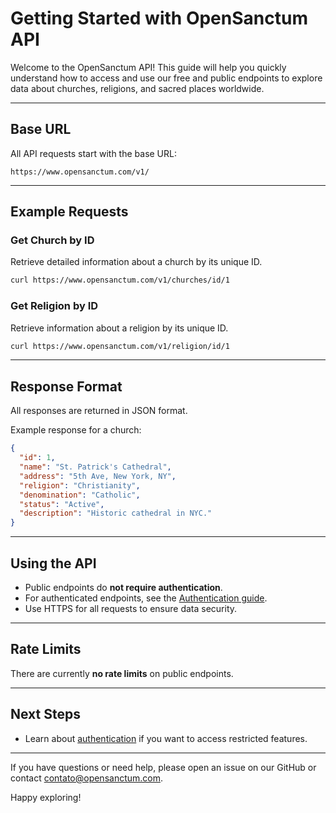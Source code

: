 # Getting Started with OpenSanctum API

Welcome to the OpenSanctum API! This guide will help you quickly understand how to access and use our free and public endpoints to explore data about churches, religions, and sacred places worldwide.

---

## Base URL

All API requests start with the base URL:

```
https://www.opensanctum.com/v1/
```

---

## Example Requests

### Get Church by ID

Retrieve detailed information about a church by its unique ID.

```bash
curl https://www.opensanctum.com/v1/churches/id/1
```

### Get Religion by ID

Retrieve information about a religion by its unique ID.

```bash
curl https://www.opensanctum.com/v1/religion/id/1
```

---

## Response Format

All responses are returned in JSON format.

Example response for a church:

```json
{
  "id": 1,
  "name": "St. Patrick's Cathedral",
  "address": "5th Ave, New York, NY",
  "religion": "Christianity",
  "denomination": "Catholic",
  "status": "Active",
  "description": "Historic cathedral in NYC."
}
```

---

## Using the API

- Public endpoints do **not require authentication**.
- For authenticated endpoints, see the [Authentication guide](authentication.md).
- Use HTTPS for all requests to ensure data security.

---

## Rate Limits

There are currently **no rate limits** on public endpoints.

---

## Next Steps

- Learn about [authentication](authentication.md) if you want to access restricted features.

---

If you have questions or need help, please open an issue on our GitHub or contact contato@opensanctum.com.

Happy exploring!
